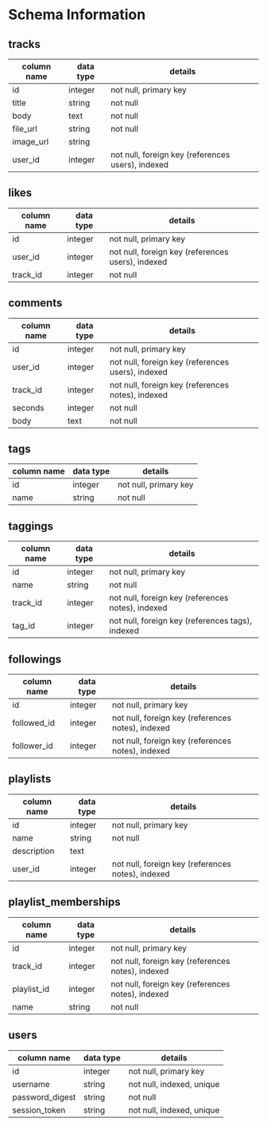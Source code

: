 # Schema Information

## tracks
column name | data type | details
------------|-----------|-----------------------
id          | integer   | not null, primary key
title       | string    | not null
body        | text      | not null
file_url    | string    | not null
image_url   | string    |
user_id     | integer   | not null, foreign key (references users), indexed

## likes
column name | data type | details
------------|-----------|-----------------------
id          | integer   | not null, primary key
user_id     | integer   | not null, foreign key (references users), indexed
track_id    | integer   | not null

## comments
column name | data type | details
------------|-----------|-----------------------
id          | integer   | not null, primary key
user_id     | integer   | not null, foreign key (references users), indexed
track_id    | integer   | not null, foreign key (references notes), indexed
seconds     | integer   | not null
body        | text      | not null

## tags
column name | data type | details
------------|-----------|-----------------------
id          | integer   | not null, primary key
name        | string    | not null

## taggings
column name | data type | details
------------|-----------|-----------------------
id          | integer   | not null, primary key
name        | string    | not null
track_id    | integer   | not null, foreign key (references notes), indexed
tag_id      | integer   | not null, foreign key (references tags), indexed

## followings
column name | data type | details
------------|-----------|-----------------------
id          | integer   | not null, primary key
followed_id | integer   | not null, foreign key (references notes), indexed
follower_id | integer   | not null, foreign key (references notes), indexed

## playlists
column name | data type | details
------------|-----------|-----------------------
id          | integer   | not null, primary key
name        | string    | not null
description | text      |
user_id     | integer   | not null, foreign key (references notes), indexed

## playlist_memberships
column name | data type | details
------------|-----------|-----------------------
id          | integer   | not null, primary key
track_id    | integer   | not null, foreign key (references notes), indexed
playlist_id | integer   | not null, foreign key (references notes), indexed
name        | string    | not null

## users
column name     | data type | details
----------------|-----------|-----------------------
id              | integer   | not null, primary key
username        | string    | not null, indexed, unique
password_digest | string    | not null
session_token   | string    | not null, indexed, unique
